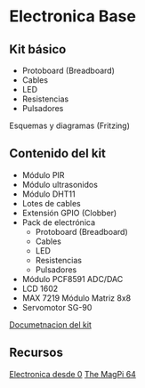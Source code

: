 # Electronica Base

## Kit básico

* Protoboard (Breadboard)
* Cables
* LED
* Resistencias
* Pulsadores

Esquemas y diagramas
(Fritzing)

## Contenido del kit

* Módulo PIR
* Módulo ultrasonidos
* Módulo DHT11
* Lotes de cables
* Extensión GPIO (Clobber)
* Pack de electrónica
  * Protoboard (Breadboard)
  * Cables
  * LED
  * Resistencias
  * Pulsadores
* Módulo PCF8591 ADC/DAC
* LCD 1602
* MAX 7219 Módulo Matriz 8x8
* Servomotor SG-90

[Documetnacion del kit](http://tienda.bricogeek.com/accesorios-raspberry-pi/1001-kit-de-aprendizaje-raspberry-pi-basico.html)

## Recursos


[Electronica desde 0](https://www.raspberrypi.org/magpi-issues/MagPi_Mini_Spanish_03.pdf)
[The MagPi 64](https://www.raspberrypi.org/magpi-issues/MagPi64.pdf)
